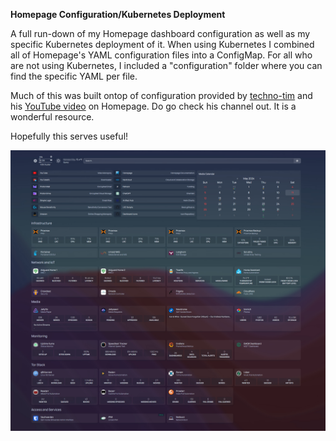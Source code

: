 **Homepage Configuration/Kubernetes Deployment**

A full run-down of my Homepage dashboard configuration as well as my specific Kubernetes deployment of it.
When using Kubernetes I combined all of Homepage's YAML configuration files into a ConfigMap.
For all who are not using Kubernetes, I included a "configuration" folder where you can find the specific YAML per file.

Much of this was built ontop of configuration provided by [techno-tim](https://github.com/techno-tim) and his [YouTube video](https://youtu.be/mC3tjysJ01E?si=O5Pk5-9jzgyePVJL) on Homepage. Do go check his channel out. It is a wonderful resource.

Hopefully this serves useful!

![Homepage Dashboard](HomepageDash.jpg)

